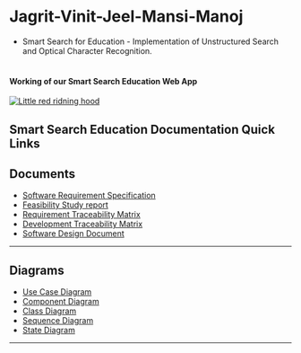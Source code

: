 # Jagrit-Vinit-Jeel-Mansi-Manoj
- Smart Search for Education - Implementation of Unstructured Search and Optical Character Recognition.
<br /><br />

#### Working of our Smart Search Education Web App

[![Little red ridning hood](http://i.imgur.com/7YTMFQp.png)](https://vimeo.com/193231279 "Little red riding hood - Click to Watch!")

<div align = left>
 <h2>Smart Search Education Documentation Quick Links </h2>
 </div>

## Documents

- [Software Requirement Specification]()
- [Feasibility Study report]()
- [Requirement Traceability Matrix]()
- [Development Traceability Matrix]()
- [Software Design Document]()

--------------------

## Diagrams

- [Use Case Diagram]()
- [Component Diagram]()
- [Class Diagram]()
- [Sequence Diagram]()
- [State Diagram](https://github.com/NIIT-Software-Engineering/Jagrit-Vinit-Jeel-Mansi-Manoj/blob/master/final-docs/images/state.png?raw=true)


------------


